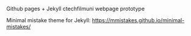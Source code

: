 Github pages + Jekyll ctechfilmuni webpage prototype

Minimal mistake theme for Jekyll: https://mmistakes.github.io/minimal-mistakes/